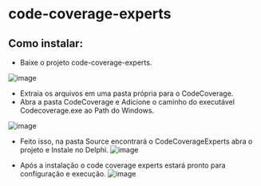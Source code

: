 # code-coverage-experts

## Como instalar:

* Baixe o projeto code-coverage-experts.
 
![image](https://user-images.githubusercontent.com/78814110/174193846-3a675319-0c7d-45cf-8ae1-8533e9fddfc3.png)

* Extraia os arquivos em uma pasta própria para o CodeCoverage.
* Abra a pasta CodeCoverage e Adicione o caminho do executável Codecoverage.exe ao Path do Windows.

![image](https://user-images.githubusercontent.com/78814110/174194279-b4416f71-b00a-45a5-8d7b-4ee543cf2421.png)

* Feito isso, na pasta Source encontrará o CodeCoverageExperts abra o projeto e Instale no Delphi.
![image](https://user-images.githubusercontent.com/78814110/174194438-7f2c6f74-a8b3-4d4f-bb66-be89b2a26947.png)

* Após a instalação o code coverage experts estará pronto para configuração e execução. 
![image](https://user-images.githubusercontent.com/78814110/174194917-c8f3fbb7-d994-4951-8ddd-7eaeebb49011.png)



